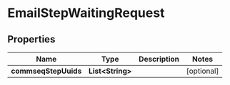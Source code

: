 
# EmailStepWaitingRequest

## Properties
Name | Type | Description | Notes
------------ | ------------- | ------------- | -------------
**commseqStepUuids** | **List&lt;String&gt;** |  |  [optional]



